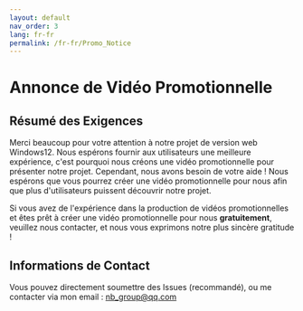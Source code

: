 ```yaml
---
layout: default
nav_order: 3
lang: fr-fr
permalink: /fr-fr/Promo_Notice
---
```

# Annonce de Vidéo Promotionnelle

## Résumé des Exigences
Merci beaucoup pour votre attention à notre projet de version web Windows12. Nous espérons fournir aux utilisateurs une meilleure expérience, c'est pourquoi nous créons une vidéo promotionnelle pour présenter notre projet. Cependant, nous avons besoin de votre aide ! Nous espérons que vous pourrez créer une vidéo promotionnelle pour nous afin que plus d'utilisateurs puissent découvrir notre projet.

Si vous avez de l'expérience dans la production de vidéos promotionnelles et êtes prêt à créer une vidéo promotionnelle pour nous **gratuitement**, veuillez nous contacter, et nous vous exprimons notre plus sincère gratitude !

## Informations de Contact
Vous pouvez directement soumettre des Issues (recommandé), ou me contacter via mon email : nb_group@qq.com
